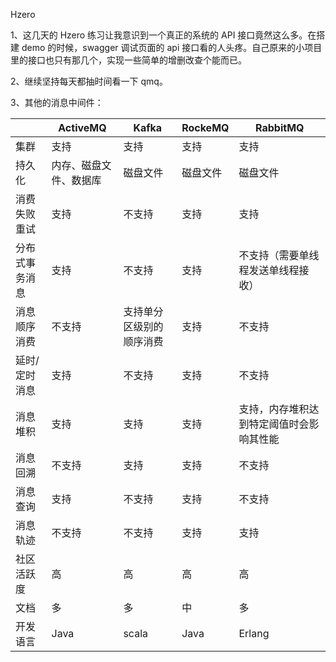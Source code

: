 Hzero

1、这几天的 Hzero 练习让我意识到一个真正的系统的 API 接口竟然这么多。在搭建 demo 的时候，swagger 调试页面的 api 接口看的人头疼。自己原来的小项目里的接口也只有那几个，实现一些简单的增删改查个能而已。

2、继续坚持每天都抽时间看一下 qmq。

3、其他的消息中间件：

|                | ActiveMQ               | Kafka                    | RockeMQ  | RabbitMQ                                 |
| -------------- | ---------------------- | ------------------------ | -------- | ---------------------------------------- |
| 集群           | 支持                   | 支持                     | 支持     | 支持                                     |
| 持久化         | 内存、磁盘文件、数据库 | 磁盘文件                 | 磁盘文件 | 磁盘文件                                 |
| 消费失败重试   | 支持                   | 不支持                   | 支持     | 支持                                     |
| 分布式事务消息 | 支持                   | 不支持                   | 支持     | 不支持（需要单线程发送单线程接收）       |
| 消息顺序消费   | 不支持                 | 支持单分区级别的顺序消费 | 支持     | 不支持                                   |
| 延时/定时消息  | 支持                   | 不支持                   | 支持     | 不支持                                   |
| 消息堆积       | 支持                   | 支持                     | 支持     | 支持，内存堆积达到特定阈值时会影响其性能 |
| 消息回溯       | 不支持                 | 支持                     | 支持     | 不支持                                   |
| 消息查询       | 支持                   | 不支持                   | 支持     | 不支持                                   |
| 消息轨迹       | 不支持                 | 不支持                   | 支持     | 支持                                     |
| 社区活跃度     | 高                     | 高                       | 高       | 高                                       |
| 文档           | 多                     | 多                       | 中       | 多                                       |
| 开发语言       | Java                   | scala                    | Java     | Erlang                                   |